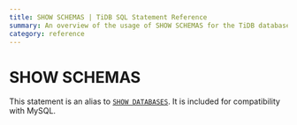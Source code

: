 ```yaml
---
title: SHOW SCHEMAS | TiDB SQL Statement Reference
summary: An overview of the usage of SHOW SCHEMAS for the TiDB database.
category: reference
---
```


# SHOW SCHEMAS

This statement is an alias to [`SHOW DATABASES`](/reference/sql/statements/show-databases.md). It is included for compatibility with MySQL.
